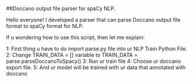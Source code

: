 ##Doccano output file parser for spaCy NLP.

Hello everyone! I developed a parser that can parse Doccano output file format to spaCy format for NLP. 

If u wondering how to use this script, then let me explain:

1: First thing u have to do import parse.py file into ur NLP Train Python File.
2: Change TRAIN_DATA = [] variable to TRAIN_DATA = parse.parseDoccanoToSpacy()
3: Run ur train file 
4: Choose ur doccano export file.
5: And ur model will be trained with ur data that annotated with doccano
